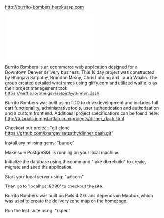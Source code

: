 http://burrito-bombers.herokuapp.com

![ScreenShot](./app/assets/images/burrito-bombers-home.pdf?raw=true "Burrito Bombers")

Burrito Bombers is an ecommerce web application designed for a
Downtown Denver delivery business.  This 10 day project was
constructed by Bhargavi Satpathy, Brandon Mrsny, Chris Luhring
and Laura Whalin.  The group created detailed wireframes using
gliffy.com and utilized waffle.io as their project management
tool: https://waffle.io/bhargavisatpathy/dinner_dash

Burrito Bombers was built using TDD to drive development and includes
full cart functionality, administrative tools, user authentication and
authorization and a custom front end. Additional project
specifications can be found here:
http://tutorials.jumpstartlab.com/projects/dinner_dash.html


Checkout our project: "git clone https://github.com/bhargavisatpathy/dinner_dash.git"

Install any missing gems: "bundle"

Make sure PostgreSQL is running on your local machine.

Initialize the database using the command "rake db:rebuild" to create,
migrate and seed the application.

Start your local server using: "unicorn"

Then go to 'localhost:8080' to checkout the site.

Burrito Bombers was built on Rails 4.2.0. and depends on Mapbox, which
was used to create the delivery zone map on the homepage.

Run the test suite using: "rspec"
